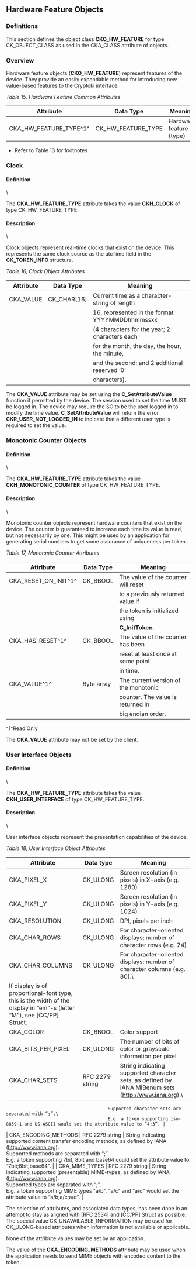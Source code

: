 ## Hardware Feature Objects

### Definitions

This section defines the object class **CKO_HW_FEATURE** for type
CK_OBJECT_CLASS as used in the CKA_CLASS attribute of objects.

### Overview

Hardware feature objects (**CKO_HW_FEATURE**) represent features of the
device. They provide an easily expandable method for introducing new
value-based features to the Cryptoki interface.

_Table 15, Hardware Feature Common Attributes_

| Attribute              | Data Type          | Meaning                 |
|------------------------|--------------------|-------------------------|
| CKA_HW_FEATURE_TYPE^1^ | CK_HW_FEATURE_TYPE | Hardware feature (type) |
- Refer to Table 13 for footnotes

### Clock

#### Definition
\  

The **CKA_HW_FEATURE_TYPE** attribute takes the value **CKH_CLOCK** of type
CK_HW_FEATURE_TYPE.

#### Description
\  

Clock objects represent real-time clocks that exist on the device. This
represents the same clock source as the utcTime field in the **CK_TOKEN_INFO**
structure.

_Table 16, Clock Object Attributes_

| Attribute | Data Type   | Meaning                                       |
|-----------|-------------|-----------------------------------------------|
| CKA_VALUE | CK_CHAR[16] | Current time as a character-string of length  |
|           |             | 16, represented in the format YYYYMMDDhhmmssxx|
|           |             | (4 characters for the year;  2 characters each|
|           |             | for the month, the day, the hour, the minute, |
|           |             | and the second; and 2 additional reserved ‘0’ |
|           |             | characters).                                  |

The **CKA_VALUE** attribute may be set using the **C_SetAttributeValue**
function if permitted by the device. The session used to set the time MUST
be logged in. The device may require the SO to be the user logged in to
modify the time value. **C_SetAttributeValue** will return the error
**CKR_USER_NOT_LOGGED_IN** to indicate that a different user type is
required to set the value.

### Monotonic Counter Objects

#### Definition
\  

The **CKA_HW_FEATURE_TYPE** attribute takes the value
**CKH_MONOTONIC_COUNTER** of type CK_HW_FEATURE_TYPE.

#### Description
\  

Monotonic counter objects represent hardware counters that exist on the
device. The counter is guaranteed to increase each time its value is read,
but not necessarily by one. This might be used by an application for
generating serial numbers to get some assurance of uniqueness per token.

_Table 17, Monotonic Counter Attributes_

| Attribute            | Data Type  | Meaning                             |
|----------------------|------------|-------------------------------------|
| CKA_RESET_ON_INIT^1^ | CK_BBOOL   | The value of the counter will reset |
|                      |            | to a previously returned value if   |
|                      |            | the token is initialized using      |
|                      |            | **C_InitToken**.                    |
| CKA_HAS_RESET^1^     | CK_BBOOL   | The value of the counter has been   |
|                      |            | reset at least once at some point   |
|                      |            | in time.                            |
| CKA_VALUE^1^         | Byte array | The current version of the monotonic|
|                      |            | counter. The value is returned in   |
|                      |            | big endian order.                   |
^1^Read Only

The **CKA_VALUE** attribute may not be set by the client.

### User Interface Objects

#### Definition
\  

The **CKA_HW_FEATURE_TYPE** attribute takes the value **CKH_USER_INTERFACE**
of type CK_HW_FEATURE_TYPE.

#### Description
\  

User interface objects represent the presentation capabilities of the device.

_Table 18, User Interface Object Attributes_

| Attribute            | Data type       | Meaning                        |
|----------------------|-----------------|--------------------------------|
| CKA_PIXEL_X          | CK_ULONG        | Screen resolution (in pixels) in X-axis (e.g. 1280) |
| CKA_PIXEL_Y          | CK_ULONG        | Screen resolution (in pixels) in Y-axis (e.g. 1024) |
| CKA_RESOLUTION       | CK_ULONG        | DPI, pixels per inch                 |
| CKA_CHAR_ROWS        | CK_ULONG        | For character-oriented displays; number of character rows (e.g. 24) |
| CKA_CHAR_COLUMNS     | CK_ULONG        | For character-oriented displays: number of character columns (e.g. 80).\
                                           If display is of proportional-font type, this is the width of the display in “em”-s (letter “M”), see [CC/PP] Struct. |
| CKA_COLOR            | CK_BBOOL        | Color support                        |
| CKA_BITS_PER_PIXEL   | CK_ULONG        | The number of bits of color or grayscale information per pixel. |
| CKA_CHAR_SETS        | RFC 2279 string | String indicating supported character sets, as defined by IANA MIBenum sets (<http://www.iana.org>).\
                                           Supported character sets are separated with “;”.\
                                           E.g. a token supporting iso-8859-1 and US-ASCII would set the attribute value to “4;3”. |
| CKA_ENCODING_METHODS | RFC 2279 string | String indicating supported content transfer encoding methods, as defined by IANA (<http://www.iana.org>).\
                                           Supported methods are separated with “;”.\
                                           E.g. a token supporting 7bit, 8bit and base64 could set the attribute value to “7bit;8bit;base64”. |
| CKA_MIME_TYPES       | RFC 2279 string | String indicating supported (presentable) MIME-types, as defined by IANA (<http://www.iana.org>).\
                                           Supported types are separated with “;”.\
                                           E.g. a token supporting MIME types "a/b", "a/c" and "a/d" would set the attribute value to “a/b;a/c;a/d”. |

The selection of attributes, and associated data types, has been done in an
attempt to stay as aligned with [RFC 2534] and [CC/PP] Struct as possible.
The special value CK_UNAVAILABLE_INFORMATION may be used for CK_ULONG-based
attributes when information is not available or applicable.

None of the attribute values may be set by an application.

The value of the **CKA_ENCODING_METHODS** attribute may be used when the
application needs to send MIME objects with encoded content to the token.
